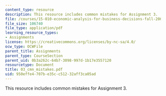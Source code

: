 ```yaml
---
content_type: resource
description: This resource includes common mistakes for Assignment 3.
file: /courses/15-010-economic-analysis-for-business-decisions-fall-2004/950effe4707be35cc51232aff3ca05ad_03_cmn_mistakes.pdf
file_size: 106740
file_type: application/pdf
learning_resource_types:
- Assignments
license: https://creativecommons.org/licenses/by-nc-sa/4.0/
ocw_type: OCWFile
parent_title: Assignments
parent_type: CourseSection
parent_uid: 0b3a262c-64b7-3098-997d-1b17e3557120
resourcetype: Document
title: 03_cmn_mistakes.pdf
uid: 950effe4-707b-e35c-c512-32aff3ca05ad
---
```

This resource includes common mistakes for Assignment 3.
